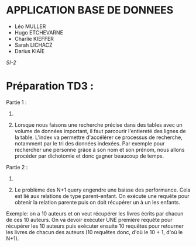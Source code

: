 # APPLICATION BASE DE DONNEES
* Léo MULLER
* Hugo ETCHEVARNE
* Charlie KIEFFER
* Sarah LICHACZ 
* Darius KIAÏE

_SI-2_

# Préparation TD3 :

Partie 1 : 

1. 
<?php
/**
* Calculer le temps d'execution d'une séquence d'instructions
*/
 
// relever le point de départ
$timestart=microtime(true);
 
/**
* Execution du code PHP:
* - génération du code HTML ...
*/
 
//Calcul du temps total
$timeend=microtime(true);
$time=$timeend-$timestart;
 
//affichage du temps
echo "la durée d'execution est de $time secondes \n";
?>

2. Lorsque nous faisons une recherche précise dans des tables avec un volume de données important, il faut parcourir l'entiereté des lignes de la table. L'index va permettre d'accélérer ce processus de recherche, notamment par le tri des données indexées. Par exemple pour rechercher une personne grâce à son nom et son prénom, nous allons procéder par dichotomie et donc gagner beaucoup de temps.

Partie 2 : 

1.

2. Le problème des N+1 query engendre une baisse des performance. 
Cela est lié aux relations de type parent-enfant. On exécute une requête pour obtenir la relation parente puis on doit récupérer un à un les enfants.

Exemple: on a 10 auteurs et on veut récupérer les livres écrits par chacun de ces 10 auteurs. 
On va devoir exécuter UNE première requête pour récupérer les 10 auteurs puis exécuter ensuite 10 requêtes pour 
retourner les livres de chacun des auteurs (10 requêtes donc, d'où le 10 + 1, d'où le N+1).





